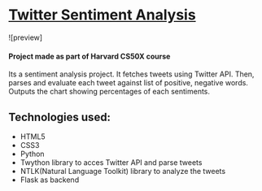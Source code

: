 # [Twitter Sentiment Analysis](https://twitsentiments.herokuapp.com/)
![preview]



#### Project made as part of Harvard CS50X course

Its a sentiment analysis project. It fetches tweets using Twitter API. Then, parses and evaluate each tweet against list of positive, negative words. Outputs the chart showing percentages of each sentiments.

## Technologies used:
* HTML5
* CSS3
* Python
* Twython library to acces Twitter API and parse tweets
* NTLK(Natural Language Toolkit) library to analyze the tweets
* Flask as backend
